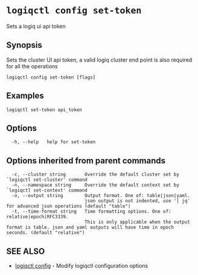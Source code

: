 # `logiqctl config set-token`

Sets a logiq ui api token

## Synopsis

Sets the cluster UI api token, a valid logiq cluster end point is also required for all the operations

```text
logiqctl config set-token [flags]
```

## Examples

```text
logiqctl set-token api_token
```

## Options

```text
  -h, --help   help for set-token
```

## Options inherited from parent commands

```text
  -c, --cluster string       Override the default cluster set by `logiqctl set-cluster' command
  -n, --namespace string     Override the default context set by `logiqctl set-context' command
  -o, --output string        Output format. One of: table|json|yaml. 
                             json output is not indented, use '| jq' for advanced json operations (default "table")
  -t, --time-format string   Time formatting options. One of: relative|epoch|RFC3339. 
                             This is only applicable when the output format is table. json and yaml outputs will have time in epoch seconds. (default "relative")
```

## SEE ALSO

* [logiqctl config](/config/logiqctl_config)     - Modify logiqctl configuration options

